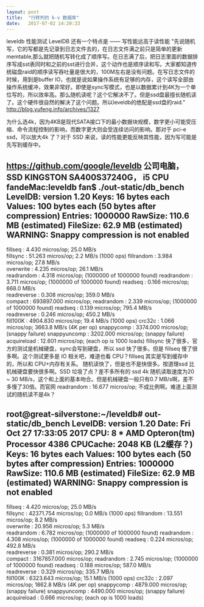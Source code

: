 ```yaml
---
layout: post
title:  "行转列的 k-v 数据库"
date:   2017-07-02 14:20:33
---
```


leveldb 性能测试
LevelDB 还有一个特点是 —— 写性能远高于读性能 "先说随机写，它的写都是先记录到日志文件去的，在日志文件满之前只是简单的更新memtable,那么就把随机写转化成了顺序写。在日志满了后，把日志里面的数据排序写成sst表同时和之前的sst进行合并，这个动作也是顺序读和写。大家都知道传统磁盘raid的顺序读写吞吐量是很大的，100M左右是没有问题。在写日志文件的时候，用到是buffer IO，也就是说如果操作系统有足够的内存，这个读写全部由操作系统缓冲，效果非常好。即使是sync写模式，也是以数据累计到4K为一个单位写的，所以效率高。那么随机读呢？这个它解决不了。但是ssd盘最擅长随机读了。这个硬件很自然的解决了这个问题。所以leveldb的绝配是ssd盘的raid.” http://blog.yufeng.info/archives/1327

为什么选4k，因为4KB是现代SATA接口下的最小数据块规模，数字更小可能受压缩、命令流程控制的影响，而数字更大则会受连续访问的影响。那对于 pci-e ssd，可以放大4k 了？对于 SSD 来说，读的性能更能反映其性能，因为写可能是先写到缓存中。

https://github.com/google/leveldb
公司电脑，SSD KINGSTON SA400S37240G， i5 CPU
fandeMac:leveldb fan$ ./out-static/db_bench
LevelDB:    version 1.20
Keys:       16 bytes each
Values:     100 bytes each (50 bytes after compression)
Entries:    1000000
RawSize:    110.6 MB (estimated)
FileSize:   62.9 MB (estimated)
WARNING: Snappy compression is not enabled
------------------------------------------------
fillseq      :       4.430 micros/op;   25.0 MB/s     
fillsync     :      51.263 micros/op;    2.2 MB/s (1000 ops)
fillrandom   :       3.984 micros/op;   27.8 MB/s     
overwrite    :       4.235 micros/op;   26.1 MB/s     
readrandom   :       4.318 micros/op; (1000000 of 1000000 found)
readrandom   :       3.711 micros/op; (1000000 of 1000000 found)
readseq      :       0.166 micros/op;  668.0 MB/s    
readreverse  :       0.308 micros/op;  359.0 MB/s    
compact      :  693897.000 micros/op;
readrandom   :       2.339 micros/op; (1000000 of 1000000 found)
readseq      :       0.139 micros/op;  795.4 MB/s    
readreverse  :       0.246 micros/op;  450.2 MB/s    
fill100K     :    4904.830 micros/op;   19.4 MB/s (1000 ops)
crc32c       :       1.066 micros/op; 3663.8 MB/s (4K per op)
snappycomp   :    3374.000 micros/op; (snappy failure)
snappyuncomp :    3202.000 micros/op; (snappy failure)
acquireload  :      12.601 micros/op; (each op is 1000 loads)
fillsync 快了很多，官方的测试是机械硬盘，sync会写到硬盘，所以 ssd 快了很多。但是 fillseq 慢了很多啊。这个测试更多是 IO 相关吧，难道也看 CPU？fillseq 其实是写到缓存中的，所以和 CPU+内存有关系。
随机读快了，但是也不是快很多。按道理ssd 比机械硬盘要快很多啊。SSD 垃圾了点？差不多所有的 ssd 4k 随机读取速度为20 ~ 30 MB/s，这个和上面的基本吻合。但是机械硬盘一般只有0.7 MB/s啊，差不多慢了30倍。而官网 readrandom  : 16.677 micros/op; 不成比例啊。难道上面测试的随机读不是4k？

root@great-silverstone:~/leveldb# out-static/db_bench
LevelDB:    version 1.20
Date:       Fri Oct 27 17:33:05 2017
CPU:        8 * AMD Opteron(tm) Processor 4386
CPUCache:   2048 KB (L2缓存？)
Keys:       16 bytes each
Values:     100 bytes each (50 bytes after compression)
Entries:    1000000
RawSize:    110.6 MB (estimated)
FileSize:   62.9 MB (estimated)
WARNING: Snappy compression is not enabled
------------------------------------------------
fillseq      :       4.420 micros/op;   25.0 MB/s     
fillsync     :   42371.754 micros/op;    0.0 MB/s (1000 ops)
fillrandom   :      13.551 micros/op;    8.2 MB/s     
overwrite    :      20.956 micros/op;    5.3 MB/s     
readrandom   :       6.782 micros/op; (1000000 of 1000000 found)
readrandom   :       4.308 micros/op; (1000000 of 1000000 found)
readseq      :       0.224 micros/op;  492.8 MB/s    
readreverse  :       0.381 micros/op;  290.2 MB/s    
compact      : 3167857.000 micros/op;
readrandom   :       2.745 micros/op; (1000000 of 1000000 found)
readseq      :       0.188 micros/op;  587.0 MB/s    
readreverse  :       0.329 micros/op;  335.7 MB/s    
fill100K     :    6323.643 micros/op;   15.1 MB/s (1000 ops)
crc32c       :       2.097 micros/op; 1862.8 MB/s (4K per op)
snappycomp   :    4879.000 micros/op; (snappy failure)
snappyuncomp :    4490.000 micros/op; (snappy failure)
acquireload  :       0.666 micros/op; (each op is 1000 loads)
